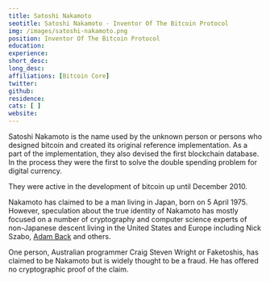 ```yaml
---
title: Satoshi Nakamoto
seotitle: Satoshi Nakamoto - Inventor Of The Bitcoin Protocol
img: /images/satoshi-nakamoto.png
position: Inventor Of The Bitcoin Protocol
education:
experience:
short_desc:
long_desc:
affiliations: [Bitcoin Core]
twitter: 
github: 
residence:
cats: [ ]
website: 
---
```


<p>Satoshi Nakamoto is the name used by the unknown person or persons who designed bitcoin and created its original reference implementation. As a part of the implementation, they also devised the first blockchain database. In the process they were the first to solve the double spending problem for digital currency.
<p>They were active in the development of bitcoin up until December 2010.</p>

<p>Nakamoto has claimed to be a man living in Japan, born on 5 April 1975. However, speculation about the true identity of Nakamoto has mostly focused on a number of cryptography and computer science experts of non-Japanese descent living in the United States and Europe including Nick Szabo, <a href="/dr-adam-back/">Adam Back</a> and others.</p>

<p>One person, Australian programmer Craig Steven Wright or Faketoshis, has claimed to be Nakamoto but is widely thought to be a fraud. He has offered no cryptographic proof of the claim.</p>
